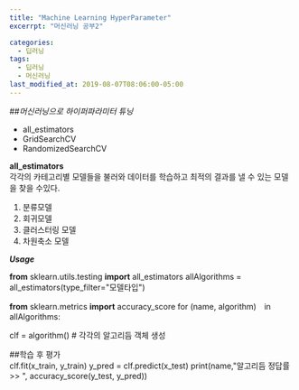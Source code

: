 ```yaml
---
title: "Machine Learning HyperParameter"
excerrpt: "머신러닝 공부2"

categories:
  - 딥러닝
tags:
  - 딥러닝
  - 머신러닝
last_modified_at: 2019-08-07T08:06:00-05:00
---
```


##*머신러닝으로 하이퍼파라미터 튜닝*
- all_estimators
- GridSearchCV
- RandomizedSearchCV


**all_estimators**  
각각의 카테고리별 모델들을 불러와 데이터를 학습하고 최적의 결과를 낼 수 있는 모델을 찾을 수있다.
1. 분류모델
2. 회귀모델
3. 클러스터링 모델
4. 차원축소 모델

 __*Usage*__

**from** sklearn.utils.testing **import** all_estimators
allAlgorithms = all_estimators(type_filter="모델타입")

__from__ sklearn.metrics __import__ accuracy_score
for (name, algorithm)　in allAlgorithms:

  clf = algorithm() # 각각의 알고리듬 객체 생성

  ##학습 후 평가  
  clf.fit(x_train, y_train)
  y_pred = clf.predict(x_test)
  print(name,"알고리듬 정답률 >> ", accuracy_score(y_test, y_pred))
